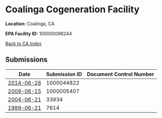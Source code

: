 # Coalinga Cogeneration Facility

**Location:** Coalinga, CA

**EPA Facility ID:** 100000098244

[Back to CA Index](../../index.md)

## Submissions

| Date | Submission ID | Document Control Number |
|------|--------------|-------------------------|
| [2014-06-26](submissions/1000044822.md) | 1000044822 |  |
| [2009-06-15](submissions/1000005407.md) | 1000005407 |  |
| [2004-06-21](submissions/33934.md) | 33934 |  |
| [1999-06-21](submissions/7614.md) | 7614 |  |
